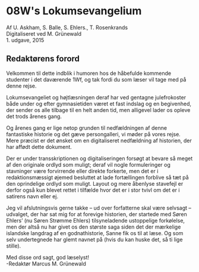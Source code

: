 # 08W's Lokumsevangelium
Af U. Askham, S. Balle, S. Ehlers., T. Rosenkrands  
Digitaliseret ved M. Grünewald  
1\. udgave, 2015

## Redaktørens forord
Velkommen til dette indblik i humoren hos de håbefulde kommende studenter i det daværende 1Wf, og tak fordi du som læser vil tage med på denne rejse.

Lokumsevangeliet og højtlæsningen deraf har ved gentagne julefrokoster både under og efter gymnasietiden været et fast indslag og en begivenhed, der sender os alle tilbage til en helt anden tid, men alligevel lader os opleve det trods årenes gang.


Og årenes gang er lige netop grunden til nedfældningen af denne fantastiske historie og det gæve persongalleri, vi møder på vores rejse. Mere præcist er det ønsket om en digitaliseret nedfældning af historien, der har affødt dette dokument.


Der er under transskriptionen og digitaliseringen forsøgt at bevare så meget af den originale ordlyd som muligt; deraf vil nogle formuleringer og stavninger være forvirrende eller direkte forkerte, men det er i redaktionsmæssigt øjemed besluttet at lade fortællingen forblive så tæt på den oprindelige ordlyd som muligt. Layout og mere åbenlyse stavefejl er derfor også kun blevet rettet i tilfælde hvor det er i stor tvivl om det er i satirens navn eller ej.


Jeg vil afslutningsvis gerne takke – ud over forfatterne skal være selvsagt – udvalget, der har sat mig for at forevige historien, der startede med Søren Ehlers’ (nu Søren Strømme Ehlers) tilsyneladende ustoppelige forkølelse, men der altså nu har givet os den største saga siden det der mærkelige islandske langdrag af en godnathistorie, Sanne fik os til at læse. Og som selv undertegnede har glemt navnet på (hvis du kan huske det, så ti lige stille).

Med disse ord sagt, god læselyst!  
-Redaktør Marcus M. Grünewald
